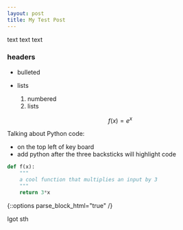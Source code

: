 ```yaml
---
layout: post
title: My Test Post
---
```


text text text
### headers

- bulleted
- lists
	1. numbered
	2. lists

	
	$$ f(x) = e^x $$

Talking about Python code:
 - on the top left of key board
 - add python after the three backsticks will highlight code

```python
def f(x):
	"""
	a cool function that multiplies an input by 3 
	"""
	return 3*x
```
{::options parse_block_html="true" /}
<div class = "got-help">
Igot sth





